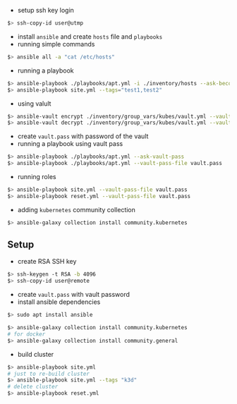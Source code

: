 * setup ssh key login
```sh
$> ssh-copy-id user@utmp
```
* install `ansible` and create `hosts` file and `playbooks`
* running simple commands
```sh
$> ansible all -a "cat /etc/hosts"
```
* running a playbook
```sh
$> ansible-playbook ./playbooks/apt.yml -i ./inventory/hosts --ask-become-pass
$> ansible-playbook site.yml --tags="test1,test2"
```
* using valult
```sh
$> ansible-vault encrypt ./inventory/group_vars/kubes/vault.yml --vault-pass-file vault.pass
$> ansible-vault decrypt ./inventory/group_vars/kubes/vault.yml --vault-pass-file vault.pass
```
* create `vault.pass` with password of the vault
* running a playbook using vault pass
```sh
$> ansible-playbook ./playbooks/apt.yml --ask-vault-pass
$> ansible-playbook ./playbooks/apt.yml --vault-pass-file vault.pass
```

* running roles
```sh
$> ansible-playbook site.yml --vault-pass-file vault.pass
$> ansible-playbook reset.yml --vault-pass-file vault.pass
```

* adding `kubernetes` community collection
```sh
$> ansible-galaxy collection install community.kubernetes

```

## Setup
* create RSA SSH key
```sh
$> ssh-keygen -t RSA -b 4096
$> ssh-copy-id user@remote
```

* create `vault.pass` with vault password
* install ansible dependencies
```sh
$> sudo apt install ansible

$> ansible-galaxy collection install community.kubernetes
# for docker
$> ansible-galaxy collection install community.general
```

* build cluster
```sh
$> ansible-playbook site.yml
# just to re-build cluster
$> ansible-playbook site.yml --tags "k3d"
# delete cluster
$> ansible-playbook reset.yml
```
